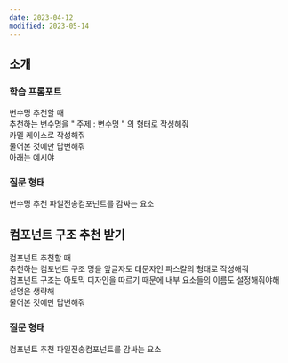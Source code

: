 ```yaml
---
date: 2023-04-12
modified: 2023-05-14
---
```


## 소개

### 학습 프롬포트

변수명 추천할 때  
추천하는 변수명을 " 주제 : 변수명 " 의 형태로 작성해줘  
카멜 케이스로 작성해줘  
물어본 것에만 답변해줘  
아래는 예시야

### 질문 형태

변수명 추천 파일전송컴포넌트를 감싸는 요소

## 컴포넌트 구조 추천 받기

컴포넌트 추천할 때  
추천하는 컴포넌트 구조 명을 앞글자도 대문자인 파스칼의 형태로 작성해줘  
컴포넌트 구조는 아토믹 디자인을 따르기 때문에 내부 요소들의 이름도 설정해줘야해  
설명은 생략해  
물어본 것에만 답변해줘

### 질문 형태

컴포넌트 추천 파일전송컴포넌트를 감싸는 요소
